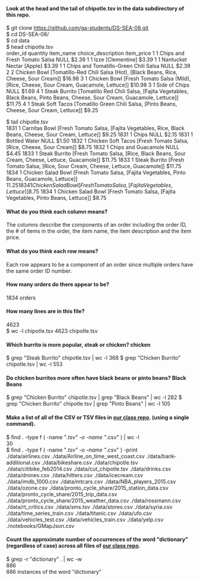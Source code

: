 #### Look at the head and the tail of chipotle.tsv in the data subdirectory of this repo. 
$ git clone https://github.com/ga-students/DS-SEA-08.git  
$ cd DS-SEA-08/  
$ cd data  
$ head chipotle.tsv  
order_id        quantity        item_name       choice_description      item_price
1       1       Chips and Fresh Tomato Salsa    NULL    $2.39
1       1       Izze    [Clementine]    $3.39
1       1       Nantucket Nectar        [Apple] $3.39
1       1       Chips and Tomatillo-Green Chili Salsa   NULL    $2.39
2       2       Chicken Bowl    [Tomatillo-Red Chili Salsa (Hot), [Black Beans, Rice, Cheese, Sour Cream]]      $16.98
3       1       Chicken Bowl    [Fresh Tomato Salsa (Mild), [Rice, Cheese, Sour Cream, Guacamole, Lettuce]]     $10.98
3       1       Side of Chips   NULL    $1.69
4       1       Steak Burrito   [Tomatillo Red Chili Salsa, [Fajita Vegetables, Black Beans, Pinto Beans, Cheese, Sour Cream, Guacamole, Lettuce]]      $11.75
4       1       Steak Soft Tacos        [Tomatillo Green Chili Salsa, [Pinto Beans, Cheese, Sour Cream, Lettuce]]       $9.25  

$ tail chipotle.tsv  
1831    1       Carnitas Bowl   [Fresh Tomato Salsa, [Fajita Vegetables, Rice, Black Beans, Cheese, Sour Cream, Lettuce]]  $9.25
1831    1       Chips   NULL    $2.15
1831    1       Bottled Water   NULL    $1.50
1832    1       Chicken Soft Tacos      [Fresh Tomato Salsa, [Rice, Cheese, Sour Cream]]  $8.75
1832    1       Chips and Guacamole     NULL    $4.45
1833    1       Steak Burrito   [Fresh Tomato Salsa, [Rice, Black Beans, Sour Cream, Cheese, Lettuce, Guacamole]]  $11.75
1833    1       Steak Burrito   [Fresh Tomato Salsa, [Rice, Sour Cream, Cheese, Lettuce, Guacamole]]       $11.75
1834    1       Chicken Salad Bowl      [Fresh Tomato Salsa, [Fajita Vegetables, Pinto Beans, Guacamole, Lettuce]] $11.25
1834    1       Chicken Salad Bowl      [Fresh Tomato Salsa, [Fajita Vegetables, Lettuce]]$8.75
1834    1       Chicken Salad Bowl      [Fresh Tomato Salsa, [Fajita Vegetables, Pinto Beans, Lettuce]]    $8.75  

#### What do you think each column means?  
The columns describe the components of an order including the order ID, the # of items in the order, the item name, the item description and the item price.  
#### What do you think each row means?  
Each row appears to be a component of an order since multiple orders have the same order ID number.  
#### How many orders do there appear to be?  
1834 orders

#### How many lines are in this file?  
4623  
$ wc -l chipotle.tsv
4623 chipotle.tsv

#### Which burrito is more popular, steak or chicken? chicken
$ grep "Steak Burrito" chipotle.tsv | wc -l
368
$ grep "Chicken Burrito" chipotle.tsv | wc -l
553

#### Do chicken burritos more often have black beans or pinto beans? Black Beans
$ grep "Chicken Burrito" chipotle.tsv | grep "Black Beans" | wc -l
282
$ grep "Chicken Burrito" chipotle.tsv | grep "Pinto Beans" | wc -l
105

#### Make a list of all of the CSV or TSV files in [our class repo](https://github.com/ga-students/DS-SEA-08). (using a single command). 
$ find . -type f \( -name "*.tsv" -o -name "*.csv" \) | wc -l  
30  
$ find . -type f \( -name "*.tsv" -o -name "*.csv" \) -print  
./data/airlines.csv
./data/Airline_on_time_west_coast.csv
./data/bank-additional.csv
./data/bikeshare.csv
./data/chipotle.tsv
./data/citibike_feb2014.csv
./data/cut_chipotle.tsv
./data/drinks.csv
./data/drones.csv
./data/hitters.csv
./data/icecream.csv
./data/imdb_1000.csv
./data/mtcars.csv
./data/NBA_players_2015.csv
./data/ozone.csv
./data/pronto_cycle_share/2015_station_data.csv
./data/pronto_cycle_share/2015_trip_data.csv
./data/pronto_cycle_share/2015_weather_data.csv
./data/rossmann.csv
./data/rt_critics.csv
./data/sms.tsv
./data/stores.csv
./data/syria.csv
./data/time_series_train.csv
./data/titanic.csv
./data/ufo.csv
./data/vehicles_test.csv
./data/vehicles_train.csv
./data/yelp.csv
./notebooks/GMapJson.csv

#### Count the approximate number of occurrences of the word "dictionary" (regardless of case) across all files of [our class repo](https://github.com/ga-students/DS-SEA-8).
$ grep -r "dictionary" . | wc -w  
886  
886 instances of the word "dictionary"
